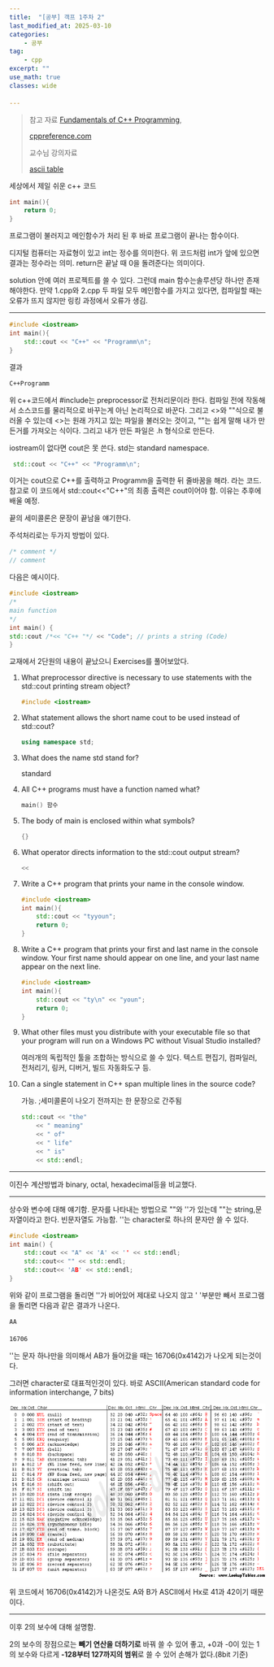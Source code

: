 ```yaml
---
title:  "[공부] 객프 1주차 2"
last_modified_at: 2025-03-10
categories:
    - 공부
tag: 
    - cpp
excerpt: ""
use_math: true
classes: wide

---
```



>참고 자료 [Fundamentals of C++ Programming](https://www.dbooks.org/fundamentals-of-c-programming-1201/), 
>
>[cppreference.com](https://en.cppreference.com/w/)
>
>교수님 강의자료
>
>[ascii table](https://www.asciitable.com/)

세상에서 제일 쉬운 c++ 코드

```c++
int main(){
    return 0;
}
```

프로그램이 불러지고 메인함수가 처리 된 후 바로 프로그램이 끝나는 함수이다.

디지털 컴퓨터는 자료형이 있고 int는 정수를 의미한다. 위 코드처럼 int가 앞에 있으면 결과는 정수라는 의미. return은 끝날 때 0을 돌려준다는 의미이다. 

solution 안에 여러 프로젝트를 쓸 수 있다. 그런데 main 함수는솔루션당 하나만 존재해야한다. 만약 1.cpp와 2.cpp 두 파일 모두 메인함수를 가지고 있다면, 컴파일할 때는 오류가 뜨지 않지만 링킹 과정에서 오류가 생김.

------

```c++
#include <iostream>
int main(){
    std::cout << "C++" << "Programm\n";
}
```

결과

```cmd
C++Programm

```

위 c++코드에서 #include는 preprocessor로 전처리문이라 한다. 컴파일 전에 작동해서 소스코드를 물리적으로 바꾸는게 아닌 논리적으로 바꾼다. 그리고 <>와 ""식으로 불러올 수 있는데 <>는 원래 가지고 있는 파일을 불러오는 것이고, ""는 쉽게 말해 내가 만든거를 가져오는 식이다. 그리고 내가 만든 파일은 .h 형식으로 만든다.

iostream이 없다면 cout은 못 쓴다. std는 standard namespace.

```c++
 std::cout << "C++" << "Programm\n";
```

이거는 cout으로 C++를 출력하고 Programm을 출력한 뒤 줄바꿈을 해라. 라는 코드. 참고로 이 코드에서 std::cout<<"C++"의 최종 출력은 cout이어야  함.  이유는 추후에 배울 예정.

끝의 세미콜론은 문장이 끝남을 얘기한다.

주석처리로는 두가지 방법이 있다.

```c++
/* comment */
// comment
```

다음은 예시이다.

```c++
#include <iostream>
/* 
main function
*/
int main() {
std::cout /*<< "C++ "*/ << "Code"; // prints a string (Code)
}
```

교재에서 2단원의 내용이 끝났으니 Exercises를 풀어보았다.

1. What preprocessor directive is necessary to use statements with the std::cout printing stream
    object?
    
    ```c++
    #include <iostream>
    ```

2. What statement allows the short name cout to be used instead of std::cout?

   ```c++
   using namespace std;
   ```

3. What does the name std stand for?

   standard

4. All C++ programs must have a function named what?

   ```c++
   main() 함수
   ```

5. The body of main is enclosed within what symbols?

   ```c++
   {}
   ```

6. What operator directs information to the std::cout output stream?

   ```c++
   <<
   ```

7. Write a C++ program that prints your name in the console window.

   ```c++
   #include <iostream>
   int main(){
       std::cout << "tyyoun";
       return 0;
   }
   ```

8. Write a C++ program that prints your first and last name in the console window. Your first name
     should appear on one line, and your last name appear on the next line.

     ```c++
     #include <iostream>
     int main(){
         std::cout << "ty\n" << "youn";
         return 0;
     }
     ```

9. What other files must you distribute with your executable file so that your program will run on a
    Windows PC without Visual Studio installed?
    
    여러개의 독립적인 툴을 조합하는 방식으로 쓸 수 있다. 텍스트 편집기, 컴파일러, 전처리기, 링커, 디버거, 빌드 자동화도구 등.

10. Can a single statement in C++ span multiple lines in the source code?

    가능. ;세미콜론이 나오기 전까지는 한 문장으로 간주됨

    ```c++
    std::cout << "the"
        << " meaning"
        << " of"
        << " life"
        << " is"
        << std::endl;
    ```

------

이진수 계산방법과 binary, octal, hexadecimal등을 비교했다.

------

상수와 변수에 대해 얘기함. 문자를 나타내는 방법으로 ""와 ''가 있는데 ""는 string,문자열이라고 한다. 빈문자열도 가능함. ''는 character로 하나의 문자만 쓸 수 있다. 

```c++
#include <iostream>
int main() {
    std::cout << "A" << 'A' << '' << std::endl;
    std::cout<< "" << std::endl;
    std::cout<< 'AB' << std::endl;
}
```

위와 같이 프로그램을 돌리면 ''가 비어있어 제대로 나오지 않고 ' '부분만 빼서 프로그램을 돌리면 다음과 같은 결과가 나온다.

```cmd
AA

16706
```

''는 문자 하나만을 의미해서 AB가 들어갔을 때는 16706(0x4142)가 나오게 되는것이다.

그러면 character로 대표적인것이 있다. 바로 ASCII(American standard code for information interchange, 7 bits)

<center><img src="../../assets/img/2025-03-10-cpp/asciifull.png" alt = "asciifull"/></center>

위 코드에서 16706(0x4142)가 나온것도 A와 B가 ASCII에서 Hx로 41과 42이기 때문이다.

------

이후 2의 보수에 대해 설명함. 

2의 보수의 장점으로는 **빼기 연산을 더하기로** 바꿔 쓸 수 있어 좋고, +0과 -0이 있는 1의 보수와 다르게 **-128부터 127까지의 범위**로 쓸 수 있어 손해가 없다.(8bit 기준)